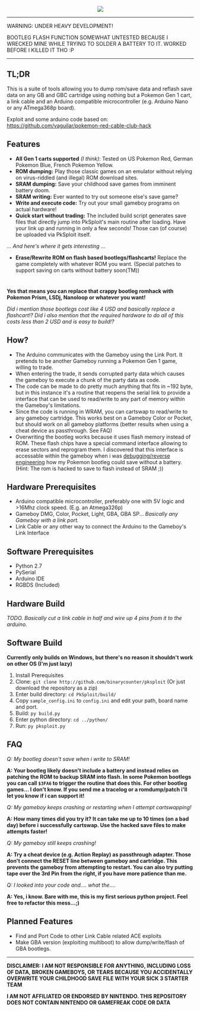 <p align="center"> 
<img src="https://raw.githubusercontent.com/binarycounter/PkSploit/master/pksploitlogo.png">
</p>

---
WARNING: UNDER HEAVY DEVELOPMENT!

BOOTLEG FLASH FUNCTION SOMEWHAT UNTESTED BECAUSE I WRECKED MINE WHILE TRYING TO SOLDER A BATTERY TO IT. WORKED BEFORE I KILLED IT THO :P

---


## TL;DR

This is a suite of tools allowing you to dump rom/save data and reflash save data on any GB and GBC cartridge using nothing but a Pokemon Gen 1 cart, a link cable and an Arduino compatible microcontroller (e.g. Arduino Nano or any ATmega368p board). 

Exploit and some arduino code based on: https://github.com/vaguilar/pokemon-red-cable-club-hack


## Features
* **All Gen 1 carts supported** *(I think)*: Tested on US Pokemon Red, German Pokemon Blue, French Pokemon Yellow. 
* **ROM dumping:** Play those classic games on an emulator without relying on virus-riddled (and illegal) ROM download sites. 
* **SRAM dumping:** Save your childhood save games from imminent battery doom.
* **SRAM writing:** Ever wanted to try out someone else's save game?
* **Write and execute code:** Try out your small gameboy programs on actual hardware!
* **Quick start without trading:** The included build script generates save files that directly jump into PkSploit's main routine after loading. Have your link up and running in only a few seconds! Those can (of course) be uploaded via PkSploit itself. 

*... And here's where it gets interesting ...*
* **Erase/Rewrite ROM on flash based bootlegs/flashcarts!** Replace the game completely with whatever ROM you want. (Special patches to support saving on carts without battery soon(TM))
#
 **Yes that means you can replace that crappy bootleg romhack with Pokemon Prism, LSDj, Nanoloop or whatever you want!**
 
 *Did i mention those bootlegs cost like 4 USD and basically replace a flashcart!?*
 *Did i also mention that the required hardware to do all of this costs less than 2 USD and is easy to build!?*

## How?
* The Arduino communicates with the Gameboy using the Link Port. It pretends to be another Gameboy running a Pokemon Gen 1 game, willing to trade. 
* When entering the trade, it sends corrupted party data which causes the gameboy to execute a chunk of the party data as code.
* The code can be made to do pretty much anything that fits in ~192 byte, but in this instance it's a routine that reopens the serial link to provide a interface that can be used to read/write to any part of memory within the Gameboy's limitations.
* Since the code is running in WRAM, you can cartswap to read/write to any gameboy cartridge. This works best on a Gameboy Color or Pocket, but should work on all gameboy platforms (better results when using a cheat device as passthrough. See FAQ)
* Overwriting the bootleg works because it uses flash memory instead of ROM. These flash chips have a special command interface allowing to erase sectors and reprogram them. I discovered that this interface is accessable within the gameboy when i was [debugging/reverse engineering](https://gist.github.com/binarycounter/9bd93ef4271a11aee3e395d04b93ed3a) how my Pokemon bootleg could save without a battery. (Hint: The rom is hacked to save to flash instead of SRAM ;))

## Hardware Prerequisites
* Arduino compatible microcontroller, preferably one with 5V logic and >16Mhz clock speed. (E.g. an Atmega326p)
* Gameboy DMG, Color, Pocket, Light, GBA, GBA SP... *Basically any Gameboy with a link port.*
* Link Cable or any other way to connect the Arduino to the Gameboy's Link Interface

## Software Prerequisites
* Python 2.7
* PySerial
* Arduino IDE
* RGBDS (Included)

## Hardware Build
*TODO. Basically cut a link cable in half and wire up 4 pins from it to the arduino.*
## Software Build
**Currently only builds on Windows, but there's no reason it shouldn't work on other OS (I'm just lazy)**
1. Install Prerequisites
2. Clone: `git clone http://github.com/binarycounter/pksploit` (Or just download the repository as a zip)
3. Enter build directory: `cd PkSploit/build/`
4. Copy `sample_config.ini` to `config.ini` and edit your path, board name and port.
5. Build: `py build.py`
6. Enter python directory: `cd ../python/`
7. Run: `py pksploit.py`

## FAQ
*Q: My bootleg doesn't save when i write to SRAM!*

**A: Your bootleg likely doesn't include a battery and instead relies on patching the ROM to backup SRAM into flash. In some Pokemon bootlegs you can call `$3FA6` to trigger the routine that does this. For other bootleg games... I don't know. If you send me a tracelog or a romdump/patch i'll let you know if i can support it!**

*Q: My gameboy keeps crashing or restarting when I attempt cartswapping!*

**A: How many times did you try it? It can take me up to 10 times (on a bad day) before i successfully cartswap. Use the hacked save files to make attempts faster!**

*Q: My gameboy still keeps crashing!*

**A: Try a cheat device (e.g. Action Replay) as passthrough adapter. Those don't connect the RESET line between gameboy and cartridge. This prevents the gameboy from attempting to restart. You can also try putting tape over the 3rd Pin from the right, if you have more patience than me.** 

*Q: I looked into your code and.... what the....*

**A: Yes, i know. Bare with me, this is my first serious python project. Feel free to refactor this mess...;)**


## Planned Features

* Find and Port Code to other Link Cable related ACE exploits
* Make GBA version (exploiting multiboot) to allow dump/write/flash of GBA bootlegs.

---

**DISCLAIMER: I AM NOT RESPONSIBLE FOR ANYTHING, INCLUDING LOSS OF DATA, BROKEN GAMEBOYS, OR TEARS BECAUSE YOU ACCIDENTALLY OVERWRITE YOUR CHILDHOOD SAVE FILE WITH YOUR SICK 3 STARTER TEAM**

**I AM NOT AFFILIATED OR ENDORSED BY NINTENDO. THIS REPOSITORY DOES NOT CONTAIN NINTENDO OR GAMEFREAK CODE OR DATA**
